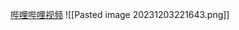 [哔哩哔哩视频](https://www.bilibili.com/video/BV1gM411W7ex?p=91&spm_id_from=pageDriver&vd_source=54c4bb63799ad696ed0571b9fe25e6e0)
![[Pasted image 20231203221643.png]]